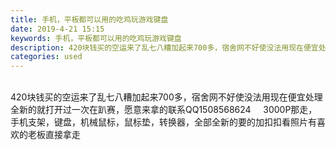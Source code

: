 ```yaml
---
title: 手机，平板都可以用的吃鸡玩游戏键盘
date: 2019-4-21 15:15
keywords: 手机，平板都可以用的吃鸡玩游戏键盘
description: 420块钱买的空运来了乱七八糟加起来700多，宿舍网不好使没法用现在便宜处理全新的就打开过一次在趴赛，愿意来拿的联系QQ1508568624    3000P那走，手机支架，键盘，机械鼠标，鼠标垫，转换器，全部全新的要的加扣扣看照片有喜欢的
categories: used
---
```

<td class="t_f" id="postmessage_3569473">

<br/>
420块钱买的空运来了乱七八糟加起来700多，宿舍网不好使没法用现在便宜处理全新的就打开过一次在趴赛，愿意来拿的联系QQ1508568624     3000P那走，手机支架，键盘，机械鼠标，鼠标垫，转换器，全部全新的要的加扣扣看照片有喜欢的老板直接拿走</td>
